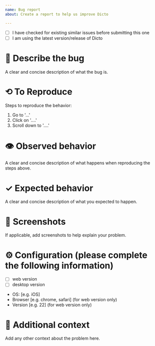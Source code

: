 ```yaml
---
name: Bug report
about: Create a report to help us improve Dicto

---
```


- [ ] I have checked for existing similar issues before submitting this one
- [ ] I am using the latest version/release of Dicto

# 🐛 Describe the bug

A clear and concise description of what the bug is.

# ⟲ To Reproduce

Steps to reproduce the behavior:

1. Go to '...'
2. Click on '....'
3. Scroll down to '....'

# 👁 Observed behavior

A clear and concise description of what happens when reproducing the steps above.

# ✓ Expected behavior

A clear and concise description of what you expected to happen.

# 🍿 Screenshots

If applicable, add screenshots to help explain your problem.

# ⚙ Configuration (please complete the following information)

- [ ] web version
- [ ] desktop version

 - OS: [e.g. iOS]
 - Browser [e.g. chrome, safari] (for web version only)
 - Version [e.g. 22] (for web version only)

# 🔎 Additional context

Add any other context about the problem here.